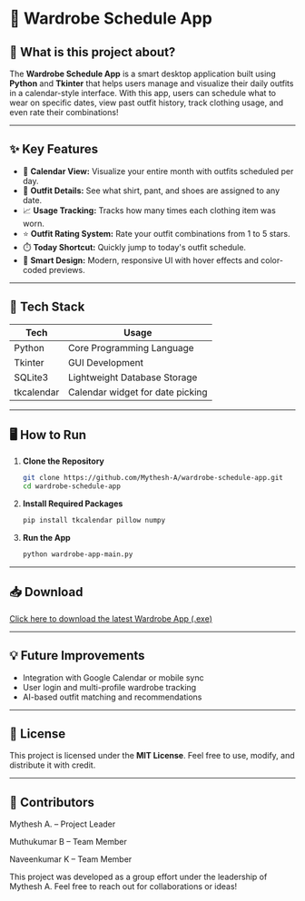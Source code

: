 
# 🧥 Wardrobe Schedule App

## 👕 What is this project about?

The **Wardrobe Schedule App** is a smart desktop application built using **Python** and **Tkinter** that helps users manage and visualize their daily outfits in a calendar-style interface. With this app, users can schedule what to wear on specific dates, view past outfit history, track clothing usage, and even rate their combinations!

---

## ✨ Key Features

- 📅 **Calendar View:** Visualize your entire month with outfits scheduled per day.
- 🧾 **Outfit Details:** See what shirt, pant, and shoes are assigned to any date.
- 📈 **Usage Tracking:** Tracks how many times each clothing item was worn.
- ⭐ **Outfit Rating System:** Rate your outfit combinations from 1 to 5 stars.
- ⏱️ **Today Shortcut:** Quickly jump to today's outfit schedule.
- 🧠 **Smart Design:** Modern, responsive UI with hover effects and color-coded previews.

---

## 🔧 Tech Stack

| Tech        | Usage                            |
|-------------|----------------------------------|
| Python      | Core Programming Language        |
| Tkinter     | GUI Development                  |
| SQLite3     | Lightweight Database Storage     |
| tkcalendar  | Calendar widget for date picking |

---

## 🖥️ How to Run

1. **Clone the Repository**
   ```bash
   git clone https://github.com/Mythesh-A/wardrobe-schedule-app.git
   cd wardrobe-schedule-app
   ```

2. **Install Required Packages**
   ```bash
   pip install tkcalendar pillow numpy
   ```

3. **Run the App**
   ```bash
   python wardrobe-app-main.py
   ```

---

## 📥 Download
[Click here to download the latest Wardrobe App (.exe)](https://https://github.com/Mythesh-A/wardrobe-schedule-app/releases/tag/v1.0)

---

## 💡 Future Improvements
- Integration with Google Calendar or mobile sync
- User login and multi-profile wardrobe tracking
- AI-based outfit matching and recommendations

---

## 📄 License

This project is licensed under the **MIT License**. Feel free to use, modify, and distribute it with credit.

---

## 👥 Contributors
Mythesh A. – Project Leader

Muthukumar B – Team Member

Naveenkumar K – Team Member

This project was developed as a group effort under the leadership of Mythesh A.
Feel free to reach out for collaborations or ideas!
